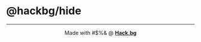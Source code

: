 # @hackbg/hide

<div align="center">

---

Made with #$%& @ [**Hack.bg**](https://foss.hack.bg)

</div>
